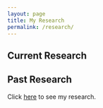 ```yaml
---
layout: page
title: My Research
permalink: /research/
---
```

## Current Research

## Past Research
Click [here][neel-link] to see my research.


[neel-link]: /_site/research-posts/05-11-2022/neel-research.html
